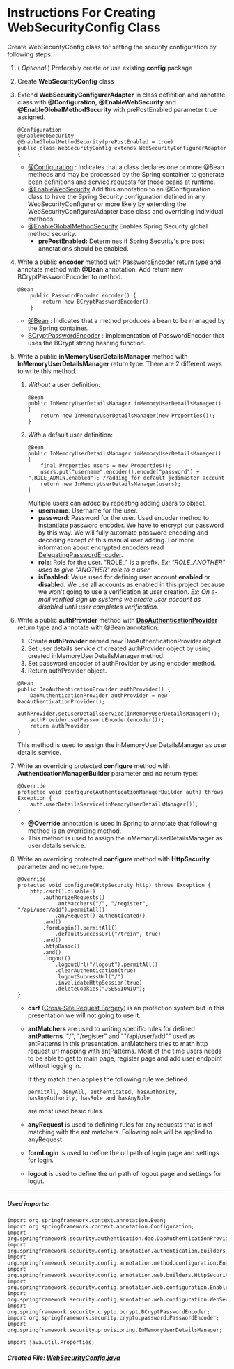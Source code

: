 # Instructions For Creating WebSecurityConfig Class

Create WebSecurityConfig class for setting the security configuration by following steps:

1. ( _Optional_ ) Preferably create or use existing **config** package 
1. Create **WebSecurityConfig** class
1. Extend **WebSecurityConfigurerAdapter** in class definition and annotate class with **@Configuration**, 
**@EnableWebSecurity** and **@EnableGlobalMethodSecurity** with prePostEnabled parameter true assigned.
    ``` 
    @Configuration
    @EnableWebSecurity
    @EnableGlobalMethodSecurity(prePostEnabled = true)
    public class WebSecurityConfig extends WebSecurityConfigurerAdapter {
    ```
    - [@Configuration](https://docs.spring.io/spring-framework/docs/current/javadoc-api/org/springframework/context/annotation/Configuration.html)
    : Indicates that a class declares one or more @Bean methods and may be processed by the Spring container to 
    generate bean definitions and service requests for those beans at runtime.
    - [@EnableWebSecurity](https://docs.spring.io/spring-security/site/docs/4.2.5.RELEASE/apidocs/org/springframework/security/config/annotation/web/configuration/EnableWebSecurity.html) 
    Add this annotation to an @Configuration class to have the Spring Security configuration defined in any 
    WebSecurityConfigurer or more likely by extending the WebSecurityConfigurerAdapter base class and overriding 
    individual methods.
    - [@EnableGlobalMethodSecurity](https://docs.spring.io/spring-security/site/docs/4.2.6.RELEASE/apidocs/org/springframework/security/config/annotation/method/configuration/EnableGlobalMethodSecurity.html) 
    Enables Spring Security global method security.
        - **prePostEnabled:** Determines if Spring Security's pre post annotations should be enabled.

1. Write a public **encoder** method with PasswordEncoder return type and annotate method with **@Bean** annotation. Add 
return new BCryptPasswordEncoder to method.
    ```
    @Bean
        public PasswordEncoder encoder() {
            return new BCryptPasswordEncoder();
        }
    ```
    - [@Bean](https://docs.spring.io/spring-framework/docs/current/javadoc-api/org/springframework/context/annotation/Bean.html)
    : Indicates that a method produces a bean to be managed by the Spring container.
    - [BCryptPasswordEncoder](https://docs.spring.io/spring-security/site/docs/4.2.7.RELEASE/apidocs/org/springframework/security/crypto/bcrypt/BCryptPasswordEncoder.html)
    : Implementation of PasswordEncoder that uses the BCrypt strong hashing function.

1. Write a public **inMemoryUserDetailsManager** method with **InMemoryUserDetailsManager** return type. There are 2 different ways to write this method.
   1. _Without_ a user definition:
       ```
       @Bean
       public InMemoryUserDetailsManager inMemoryUserDetailsManager() {
           return new InMemoryUserDetailsManager(new Properties());
       }
       ```
   1. _With_ a default user definition:
       ```
       @Bean
       public InMemoryUserDetailsManager inMemoryUserDetailsManager() {
           final Properties users = new Properties();
           users.put("username",encoder().encode("password") + ",ROLE_ADMIN,enabled"); //adding for default jedimaster account
           return new InMemoryUserDetailsManager(users);
       }
       ```
       Multiple users can added by repeating adding users to object.
       - **username**: Username for the user.
       - **password**: Password for the user. Used encoder method to instantiate password encoder. We have to encrypt
       our password by this way. We will fully automate password encoding and decoding except of this manual user adding.
       For more information about encrypted encoders read [DelegatingPasswordEncoder](https://docs.spring.io/spring-security/site/docs/4.2.7.RELEASE/apidocs/org/springframework/security/crypto/password/DelegatingPasswordEncoder.html).
       - **role**: Role for the user. "ROLE_" is a prefix. _Ex: "ROLE_ANOTHER" used to give "ANOTHER" role to a user_
       - **isEnabled**: Value used for defining user account **enabled** or **disabled**. We use all accounts as enabled 
       in this project because we won't going to use a verification at user creation.
       _Ex: On e-mail verified sign up systems we create user account as disabled until user completes verification._
   
1. Write a public **authProvider** method with **[DaoAuthenticationProvider](https://docs.spring.io/spring-security/site/docs/4.2.8.RELEASE/apidocs/org/springframework/security/authentication/dao/DaoAuthenticationProvider.html)** 
return type and annotate with @Bean annotation:
    1. Create **authProvider** named new DaoAuthenticationProvider object.
    1. Set user details service of created authProvider object by using created inMemoryUserDetailsManager method.
    1. Set password encoder of authProvider by using encoder method.
    1. Return authProvider object.
    ```
    @Bean
    public DaoAuthenticationProvider authProvider() {
        DaoAuthenticationProvider authProvider = new DaoAuthenticationProvider();
        authProvider.setUserDetailsService(inMemoryUserDetailsManager());
        authProvider.setPasswordEncoder(encoder());
        return authProvider;
    }
    ```
    This method is used to assign the inMemoryUserDetailsManager as user details service.
    
1. Write an overriding protected **configure** method with **AuthenticationManagerBuilder** parameter and no return type:
   ```
   @Override
   protected void configure(AuthenticationManagerBuilder auth) throws Exception {
       auth.userDetailsService(inMemoryUserDetailsManager());
   }
   ```
   - **@Override** annotation is used in Spring to annotate that following method is an overriding method.
   - This method is used to assign the inMemoryUserDetailsManager as user details service.
   


1. Write an overriding protected **configure** method with **HttpSecurity** parameter and no return type:
    ```
    @Override
    protected void configure(HttpSecurity http) throws Exception {
        http.csrf().disable()
            .authorizeRequests()
                .antMatchers("/", "/register", "/api/user/add").permitAll()
                .anyRequest().authenticated()
            .and()
            .formLogin().permitAll()
                .defaultSuccessUrl("/trein", true)
            .and()
            .httpBasic()
            .and()
            .logout()
                .logoutUrl("/logout").permitAll()
                .clearAuthentication(true)
                .logoutSuccessUrl("/")
                .invalidateHttpSession(true)
                .deleteCookies("JSESSIONID");
    }
    ```
    - **csrf** ([Cross-Site Request Forgery](https://www.owasp.org/index.php/Cross-Site_Request_Forgery_(CSRF))) is an protection system but in this presentation we will not going to use it.
    - **antMatchers** are used to writing specific rules for defined **antPatterns**. "/", "/register" and ""/api/user/add""
    used as antPatterns in this presentation. antMatchers tries to math http request url mapping with antPatterns. Most 
    of the time users needs to be able to get to main page, register page and add user endpoint without logging in.
        
        If they match then applies the following rule we defined. 
        ``` 
        permitAll, denyAll, authenticated, hasAuthority, hasAnyAuthority, hasRole and hasAnyRole 
        ```
        are most used basic rules. 
    - **anyRequest** is used to defining rules for any requests that is not matching with the ant matchers. 
      Following role will be applied to anyRequest.
    - **formLogin** is used to define the url path of login page and settings for login. 
    - **logout** is used to define the url path of logout page and settings for logut. 
    

---
##### _Used imports:_
```
import org.springframework.context.annotation.Bean;
import org.springframework.context.annotation.Configuration;
import org.springframework.security.authentication.dao.DaoAuthenticationProvider;
import org.springframework.security.config.annotation.authentication.builders.AuthenticationManagerBuilder;
import org.springframework.security.config.annotation.method.configuration.EnableGlobalMethodSecurity;
import org.springframework.security.config.annotation.web.builders.HttpSecurity;
import org.springframework.security.config.annotation.web.configuration.EnableWebSecurity;
import org.springframework.security.config.annotation.web.configuration.WebSecurityConfigurerAdapter;
import org.springframework.security.crypto.bcrypt.BCryptPasswordEncoder;
import org.springframework.security.crypto.password.PasswordEncoder;
import org.springframework.security.provisioning.InMemoryUserDetailsManager;

import java.util.Properties;
```

##### Created File: [WebSecurityConfig.java](../../src/main/java/com/security/presentatie/config/WebSecurityConfig.java)